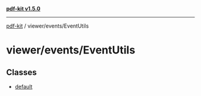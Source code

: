 [**pdf-kit v1.5.0**](../../../README.md)

***

[pdf-kit](../../../modules.md) / viewer/events/EventUtils

# viewer/events/EventUtils

## Classes

- [default](classes/default.md)

